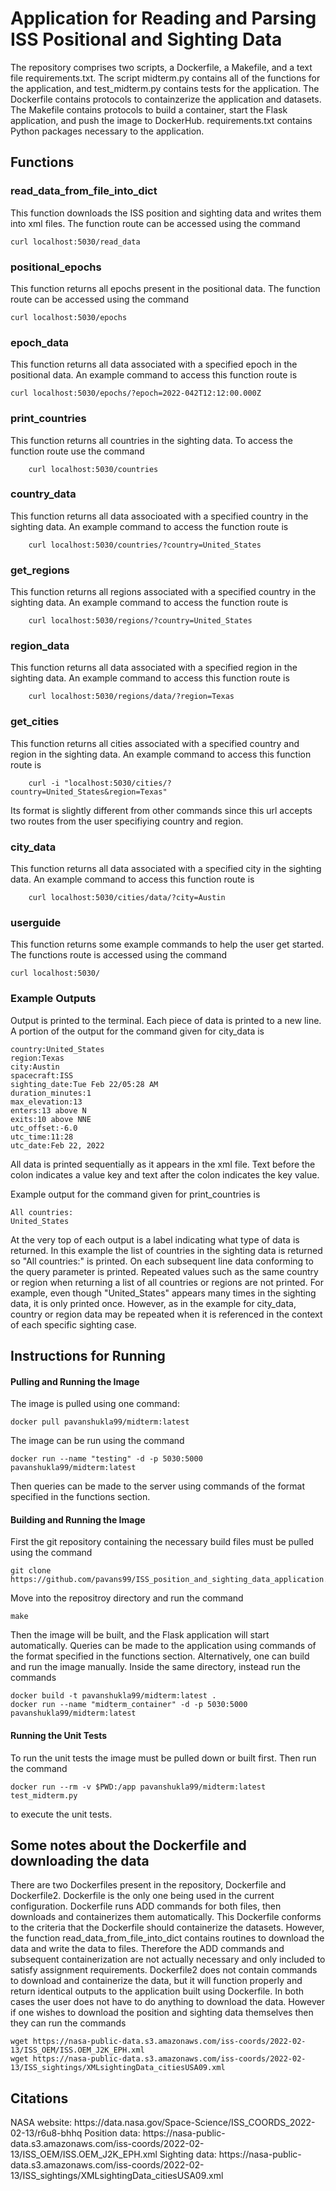 <h1>Application for Reading and Parsing ISS Positional and Sighting Data</h1>
The repository comprises two scripts, a Dockerfile, a Makefile, and a text file requirements.txt. The script midterm.py contains all of the functions for the application, and test_midterm.py contains tests for the application. The Dockerfile contains protocols to containzerize the application and datasets. The Makefile contains protocols to build a container, start the Flask application, and push the image to DockerHub. requirements.txt contains Python packages necessary to the application. 
<h2>Functions</h2>
<h3>read_data_from_file_into_dict</h3>
This function downloads the ISS position and sighting data and writes them into xml files. The function route can be accessed using the command

	curl localhost:5030/read_data

<h3>positional_epochs</h3>
This function returns all epochs present in the positional data. The function route can be accessed using the command

	curl localhost:5030/epochs

<h3>epoch_data</h3>
This function returns all data associated with a specified epoch in the positional data. An example command to access this function route is

	curl localhost:5030/epochs/?epoch=2022-042T12:12:00.000Z

<h3>print_countries</h3>
This function returns all countries in the sighting data. To access the function route use the command

        curl localhost:5030/countries

<h3>country_data</h3>
This function returns all data associoated with a specified country in the sighting data. An example command to access the function route is

        curl localhost:5030/countries/?country=United_States

<h3>get_regions</h3>
This function returns all regions associated with a specified country in the sighting data. An example command to access the function route is

        curl localhost:5030/regions/?country=United_States

<h3>region_data</h3>
This function returns all data associated with a specified region in the sighting data. An example command to access this function route is

        curl localhost:5030/regions/data/?region=Texas

<h3>get_cities</h3>
This function returns all cities associated with a specified country and region in the sighting data. An example command to access this function route is

        curl -i "localhost:5030/cities/?country=United_States&region=Texas"

Its format is slightly different from other commands since this url accepts two routes from the user specifiying country and region.
 
<h3>city_data</h3>
This function returns all data associated with a specified city in the sighting data. An example command to access this function route is

        curl localhost:5030/cities/data/?city=Austin

<h3>userguide</h3>
This function returns some example commands to help the user get started. The functions route is accessed using the command

	curl localhost:5030/

<h3>Example Outputs</h3>
Output is printed to the terminal. Each piece of data is printed to a new line. A portion of the output for the command given for city_data is

	country:United_States
	region:Texas
	city:Austin
	spacecraft:ISS
	sighting_date:Tue Feb 22/05:28 AM
	duration_minutes:1
	max_elevation:13
	enters:13 above N
	exits:10 above NNE
	utc_offset:-6.0
	utc_time:11:28
	utc_date:Feb 22, 2022

All data is printed sequentially as it appears in the xml file. Text before the colon indicates a value key and text after the colon indicates the key value. 

Example output for the command given for print_countries is

	All countries:
	United_States

At the very top of each output is a label indicating what type of data is returned. In this example the list of countries in the sighting data is returned so "All countries:" is printed. On each subsequent line data conforming to the query parameter is printed. Repeated values such as the same country or region when returning a list of all countries or regions are not printed. For example, even though "United_States" appears many times in the sighting data, it is only printed once. However, as in the example for city_data, country or region data may be repeated when it is referenced in the context of each specific sighting case. 

<h2>Instructions for Running</h2>
<h4>Pulling and Running the Image</h4>
The image is pulled using one command:

	docker pull pavanshukla99/midterm:latest 

The image can be run using the command

	docker run --name "testing" -d -p 5030:5000 pavanshukla99/midterm:latest

Then queries can be made to the server using commands of the format specified in the functions section.  

<h4>Building and Running the Image</h4>
First the git repository containing the necessary build files must be pulled using the command

	git clone https://github.com/pavans99/ISS_position_and_sighting_data_application.git

Move into the repositroy directory and run the command

	make

Then the image will be built, and the Flask application will start automatically. Queries can be made to the application using commands of the format specified in the functions section.
Alternatively, one can build and run the image manually. Inside the same directory, instead run the commands

	docker build -t pavanshukla99/midterm:latest .
	docker run --name "midterm_container" -d -p 5030:5000 pavanshukla99/midterm:latest

<h4>Running the Unit Tests</h4>
To run the unit tests the image must be pulled down or built first. Then run the command 

	docker run --rm -v $PWD:/app pavanshukla99/midterm:latest test_midterm.py

to execute the unit tests.

<h2>Some notes about the Dockerfile and downloading the data</h2>
There are two Dockerfiles present in the repository, Dockerfile and Dockerfile2. Dockerfile is the only one being used in the current configuration. Dockerfile runs ADD commands for both files, then downloads and containerizes them automatically. This Dockerfile conforms to the criteria that the Dockerfile should containerize the datasets. However, the function read_data_from_file_into_dict contains routines to download the data and write the data to files. Therefore the ADD commands and subsequent containerization are not actually necessary and only included to satisfy assignment requirements. Dockerfile2 does not contain commands to download and containerize the data, but it will function properly and return identical outputs to the application built using Dockerfile. In both cases the user does not have to do anything to download the data. However if one wishes to download the position and sighting data themselves then they can run the commands

	wget https://nasa-public-data.s3.amazonaws.com/iss-coords/2022-02-13/ISS_OEM/ISS.OEM_J2K_EPH.xml
	wget https://nasa-public-data.s3.amazonaws.com/iss-coords/2022-02-13/ISS_sightings/XMLsightingData_citiesUSA09.xml

<h2>Citations</h2>
NASA website: https://data.nasa.gov/Space-Science/ISS_COORDS_2022-02-13/r6u8-bhhq
Position data: https://nasa-public-data.s3.amazonaws.com/iss-coords/2022-02-13/ISS_OEM/ISS.OEM_J2K_EPH.xml
Sighting data: https://nasa-public-data.s3.amazonaws.com/iss-coords/2022-02-13/ISS_sightings/XMLsightingData_citiesUSA09.xml
